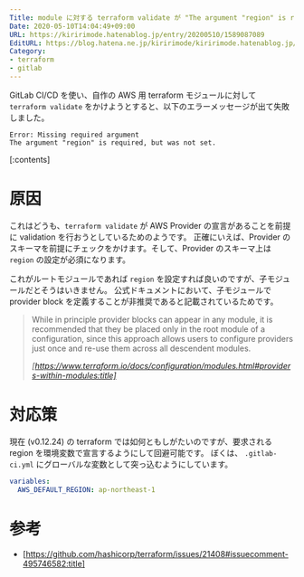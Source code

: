 ```yaml
---
Title: module に対する terraform validate が "The argument "region" is required, but was not set." エラーで失敗する
Date: 2020-05-10T14:04:49+09:00
URL: https://kiririmode.hatenablog.jp/entry/20200510/1589087089
EditURL: https://blog.hatena.ne.jp/kiririmode/kiririmode.hatenablog.jp/atom/entry/26006613564936242
Category:
- terraform
- gitlab
---
```


GitLab CI/CD を使い、自作の AWS 用 terraform モジュールに対して `terraform validate` をかけようとすると、以下のエラーメッセージが出て失敗しました。

```
Error: Missing required argument
The argument "region" is required, but was not set.
```

[:contents]

# 原因

これはどうも、`terraform validate` が AWS Provider の宣言があることを前提 に validation を行おうとしているためのようです。
正確にいえば、Provider のスキーマを前提にチェックをかけます。そして、Provider のスキーマ上は `region` の設定が必須になります。

これがルートモジュールであれば `region` を設定すれば良いのですが、子モジュールだとそうはいきません。
公式ドキュメントにおいて、子モジュールで provider block を定義することが非推奨であると記載されているためです。

> While in principle provider blocks can appear in any module, it is recommended that they be placed only in the root module of a configuration, since this approach allows users to configure providers just once and re-use them across all descendent modules.
>
> <cite>[https://www.terraform.io/docs/configuration/modules.html#providers-within-modules:title]</cite>

# 対応策

現在 (v0.12.24) の terraform では如何ともしがたいのですが、要求される region を環境変数で宣言するようにして回避可能です。
ぼくは、 `.gitlab-ci.yml` にグローバルな変数として突っ込むようにしています。

```yaml
variables:
  AWS_DEFAULT_REGION: ap-northeast-1
```

# 参考

- [https://github.com/hashicorp/terraform/issues/21408#issuecomment-495746582:title]
